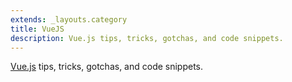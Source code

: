 ```yaml
---
extends: _layouts.category
title: VueJS
description: Vue.js tips, tricks, gotchas, and code snippets.
---
```


[Vue.js](https://vuejs.org/) tips, tricks, gotchas, and code snippets.
